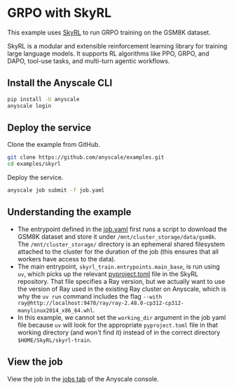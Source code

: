 # GRPO with SkyRL

This example uses [SkyRL](https://github.com/NovaSky-AI/SkyRL) to run GRPO training on the GSM8K dataset.

SkyRL is a modular and extensible reinforcement learning library for training large language models. It supports RL algorithms like PPO, GRPO, and DAPO, tool-use tasks, and multi-turn agentic workflows.

## Install the Anyscale CLI

```bash
pip install -U anyscale
anyscale login
```

## Deploy the service

Clone the example from GitHub.

```bash
git clone https://github.com/anyscale/examples.git
cd examples/skyrl
```

Deploy the service.

```bash
anyscale job submit -f job.yaml
```

## Understanding the example

- The entrypoint defined in the [job.yaml](https://github.com/anyscale/examples/blob/main/skyrl/job.yaml) first runs a script to download the GSM8K dataset and store it under `/mnt/cluster_storage/data/gsm8k`. The `/mnt/cluster_storage/` directory is an ephemeral shared filesystem attached to the cluster for the duration of the job (this ensures that all workers have access to the data).
- The main entrypoint, `skyrl_train.entrypoints.main_base`, is run using `uv`, which picks up the relevant [pyproject.toml](https://github.com/NovaSky-AI/SkyRL/blob/main/skyrl-train/pyproject.toml) file in the SkyRL repository. That file specifies a Ray version, but we actually want to use the version of Ray used in the existing Ray cluster on Anyscale, which is why the `uv run` command includes the flag `--with ray@http://localhost:9478/ray/ray-2.48.0-cp312-cp312-manylinux2014_x86_64.whl`.
- In this example, we cannot set the `working_dir` argument in the job yaml file because `uv` will look for the appropriate `pyproject.toml` file in that working directory (and won't find it) instead of in the correct directory `$HOME/SkyRL/skyrl-train`.

## View the job

View the job in the [jobs tab](https://console.anyscale.com/jobs) of the Anyscale console.
